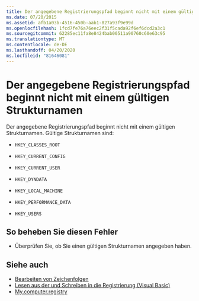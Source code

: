 ```yaml
---
title: Der angegebene Registrierungspfad beginnt nicht mit einem gültigen Strukturnamen
ms.date: 07/20/2015
ms.assetid: afb1a03b-4516-450b-aab1-827a93f9e99d
ms.openlocfilehash: 1fcd7fe76a76eec2f31f5cada92f6ef6dcd2a3c1
ms.sourcegitcommit: 62285ec11fa8e8424bab00511a90760c60e63c95
ms.translationtype: MT
ms.contentlocale: de-DE
ms.lasthandoff: 04/20/2020
ms.locfileid: "81646081"
---
```

# <a name="specified-registry-path-does-not-start-with-a-valid-hive-name"></a>Der angegebene Registrierungspfad beginnt nicht mit einem gültigen Strukturnamen
Der angegebene Registrierungspfad beginnt nicht mit einem gültigen Strukturnamen. Gültige Strukturnamen sind:  
  
- `HKEY_CLASSES_ROOT`  
  
- `HKEY_CURRENT_CONFIG`  
  
- `HKEY_CURRENT_USER`  
  
- `HKEY_DYNDATA`  
  
- `HKEY_LOCAL_MACHINE`  
  
- `HKEY_PERFORMANCE_DATA`  
  
- `HKEY_USERS`  
  
## <a name="to-correct-this-error"></a>So beheben Sie diesen Fehler  
  
- Überprüfen Sie, ob Sie einen gültigen Strukturnamen angegeben haben.  
  
## <a name="see-also"></a>Siehe auch

- [Bearbeiten von Zeichenfolgen](../../standard/base-types/best-practices-strings.md)
- [Lesen aus der und Schreiben in die Registrierung (Visual Basic)](../developing-apps/programming/computer-resources/reading-from-and-writing-to-the-registry.md)
- [My.computer.registry](xref:Microsoft.VisualBasic.MyServices.RegistryProxy)
